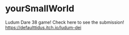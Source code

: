 # yourSmallWorld
Ludum Dare 38 game!
Check here to see the submission!
https://defaulttidus.itch.io/ludum-dei
